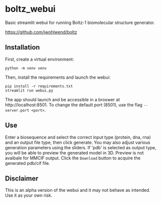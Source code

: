 # boltz_webui
Basic streamlit webui for running Boltz-1 biomolecular structure generator.

https://github.com/jwohlwend/boltz

## Installation
First, create a virtual environment:
```
python -m venv venv
```
Then, install the requirements and launch the webui:
```
pip install -r requirements.txt
streamlit run webui.py
```
The app should launch and be accessible in a broswer at http://localhost:8501.
To change the default port (8501), use the flag `--server.port <port>`.

## Use
Enter a biosequence and select the correct input type (protein, dna, rna) and an output file type, then click generate. You may also adjust various generation parameters using the sliders.
If 'pdb' is selected as output type, you will be able to preview the generated model in 3D.
Preview is not avaibale for MMCIF output.
Click the `Download` button to acquire the generated pdb/cif file.

## Disclaimer
This is an alpha version of the webui and it may not behave as intended. Use it as your own risk.
